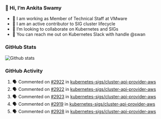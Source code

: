 ### 👋 Hi, I’m Ankita Swamy 

- 💼 I am working as Member of Technical Staff at VMware
- 👀 I am an active contributor to SIG cluster lifecycle 
- 💞️ I’m looking to collaborate on Kubernetes and SIGs
- 💬 You can reach me out on Kubernetes Slack with handle @swan

### GitHub Stats
![Github stats](https://github-readme-stats.vercel.app/api?username=Ankitasw&count_private=true&show_icons=true&theme=tokyonight)

### GitHub Activity 
<!--START_SECTION:activity-->
1. 🗣 Commented on [#2922](https://github.com/kubernetes-sigs/cluster-api-provider-aws/issues/2922) in [kubernetes-sigs/cluster-api-provider-aws](https://github.com/kubernetes-sigs/cluster-api-provider-aws)
2. 🗣 Commented on [#2922](https://github.com/kubernetes-sigs/cluster-api-provider-aws/issues/2922) in [kubernetes-sigs/cluster-api-provider-aws](https://github.com/kubernetes-sigs/cluster-api-provider-aws)
3. 🗣 Commented on [#2923](https://github.com/kubernetes-sigs/cluster-api-provider-aws/issues/2923) in [kubernetes-sigs/cluster-api-provider-aws](https://github.com/kubernetes-sigs/cluster-api-provider-aws)
4. 🗣 Commented on [#2919](https://github.com/kubernetes-sigs/cluster-api-provider-aws/issues/2919) in [kubernetes-sigs/cluster-api-provider-aws](https://github.com/kubernetes-sigs/cluster-api-provider-aws)
5. 🗣 Commented on [#2928](https://github.com/kubernetes-sigs/cluster-api-provider-aws/issues/2928) in [kubernetes-sigs/cluster-api-provider-aws](https://github.com/kubernetes-sigs/cluster-api-provider-aws)
<!--END_SECTION:activity-->
